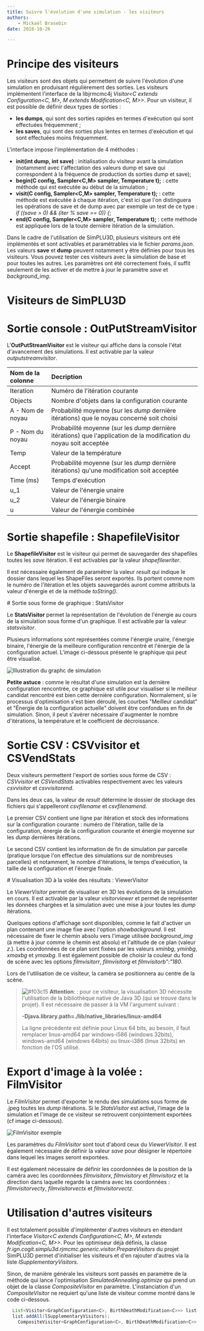 ```yaml
---
title: Suivre l'évolution d'une simulation - les visiteurs
authors:
    - Mickaël Brasebin
date: 2018-10-26

---
```


# Principe des visiteurs

Les visiteurs sont des objets qui permettent de suivre l'évolution d'une simulation en produisant régulièrement des sorties. Les visiteurs implémentent l'interface de la libjrmcmc4j *Visitor<C extends Configuration<C, M>, M extends Modification<C, M>>*. Pour un visiteur, il est possible de définir deux types de sorties :

- **les dumps**, qui sont des sorties rapides en termes d'exécution qui sont effectuées fréquemment ;
-  **les saves**, qui sont des sorties plus lentes en termes d'exécution et qui sont effectuées moins fréquemment.

L'interface impose l'implémentation de 4 méthodes :

- **init(int dump, int save)** :  initialisation du visiteur avant la simulation (notamment avec l'affectation des valeurs dump et save qui correspondent à la fréquence de production ds sorties dump et save);
- **begin(C config, Sampler<C,M> sampler, Temperature t);** : cette méthode qui est exécutée au début de la simulation ;
- **visit(C config, Sampler<C,M> sampler, Temperature t);** : cette méthode est exécutée à chaque itération, c'est ici que l'on distinguera les opérations de save et de dump avec par exemple un test de ce type :  *if ((save > 0) && (iter % save == 0)) {*;
- **end(C config, Sampler<C,M> sampler, Temperature t);** : cette méthode est appliquée lors de la toute dernière itération de la simulation.


Dans le cadre de l'utilisation de SimPLU3D, plusieurs visiteurs ont été implémentés et sont activables et paramétrables via le fichier *params.json*. Les valeurs **save** et **dump** peuvent notamment y être définies pour tous les visiteurs. Vous pouvez tester ces visiteurs avec la simulation de base et pour toutes les autres. Les paramètres ont été correctement fixés, il suffit seulement de les activer et de mettre à jour le paramètre *save* et *background_img*.

# Visiteurs de SimPLU3D

# Sortie console : OutPutStreamVisitor

L'**OutPutStreamVisitor** est le visiteur qui affiche dans la console l'état d'avancement des simulations. Il est activable par la valeur *outputstreamvisitor*.

| Nom de la colonne | Decription                                                                                                           |
|:------------------|:---------------------------------------------------------------------------------------------------------------------|
| Iteration         | Numéro de l'itération courante                                                                                       |
| Objects           | Nombre d'objets dans la configuration courante                                                                       |
| A - Nom de noyau  | Probabilité moyenne (sur les *dump* dernière itérations) que le noyau concerné soit choisi                           |
| P - Nom du noyau  | Probabilité moyenne (sur les *dump* dernière itérations) que l'application de la modification du noyau soit acceptée |
| Temp              | Valeur de la température                                                                                             |
| Accept            | Probabilité moyenne (sur les *dump* dernière itérations) qu'une modification soit acceptée                           |
| Time (ms)         | Temps d'exécution                                                                                                    |
| u_1               | Valeur de l'énergie unaire                                                                                           |
| u_2               | Valeur de l'énergie binaire                                                                                          |
| u                 | Valeur de l'énergie combinée                                                                                         |


# Sortie shapefile : ShapefileVisitor

Le **ShapefileVisitor**  est le visiteur qui permet de sauvegarder des shapefiles toutes les *save* itération. Il est activables par la valeur *shapefilewriter*.

Il est nécessaire également de paramétrer la valeur *result* qui indique le dossier dans lequel les ShapeFiles seront exportés. Ils portent comme nom le numéro de l'itération et les objets sauvegardés auront comme attributs la valeur d'énergie et de la méthode *toString()*.

# Sortie sous forme de graphique : StatsVisitor


Le **StatsVisitor** permet la représentation de l'évolution de l'énergie au cours de la simulation sous forme d'un graphique. Il est activable par la valeur *statsvisitor*.

Plusieurs informations sont représentées comme l'énergie unaire, l'énergie binaire, l'énergie de la meilleure configuration rencontré et l'énergie de la configuration actuel. L'image ci-dessous présente le graphique qui peut être visualisé.

![Illustration du graphc de simulation](./img/Graphic.png)

**Petite astuce** : comme le résultat d'une simulation est la dernière configuration rencontrée, ce graphique est utile pour visualiser si le meilleur candidat rencontré est bien cette dernière configuration. Normalement, si le processus d'optimisation s'est bien déroulé, les courbes "Meilleur candidat" et "Énergie de la configuration actuelle" doivent être confondues en fin de simulation. Sinon, il peut s'avérer nécessaire  d'augmenter le nombre d'itérations, la température et le coefficient de décroissance.

# Sortie CSV : CSVvisitor et CSVendStats

Deux visiteurs permettent l'export de sorties sous forme de CSV : *CSVvisitor* et *CSVendStats* activables respectivement avec les valeurs *csvvisitor* et *csvvisitorend*.

Dans les deux cas, la valeur de *result* détermine le dossier de stockage des fichiers qui s'appelleront *csvfilename* et *csvfilenamend*.

Le premier CSV contient une ligne par itération et stock des informations sur la configuration courante : numéro de l'itération, taille de la configuration, énergie de la configuration courante et énergie moyenne sur les *dump* dernières itérations.

Le second CSV contient les information de fin de simulation par parcelle (pratique lorsque l'on effectue des simulations sur de nombreuses parcelles) et notamment, le nombre d'itérations, le temps d'exécution, la taille de la configuration et l'énergie finale.


# Visualisation 3D à la volée des résultats : ViewerVisitor

Le *ViewerVisitor* permet de visualiser en 3D les évolutions de la simulation en cours. Il est activable par la valeur *visitorviewer* et permet de représenter les données chargées et la simulation avec une mise à jour toutes les *dump* itérations.

Quelques options d'affichage sont disponibles, comme le fait d'activer un plan contenant une image fixe avec l'option *showbackground*. Il est nécessaire de fixer le chemin absolu vers l'image utilisée *background_img* (à mettre à jour comme le chemin est absolu) et l'altitude de ce plan (valeur *z*.). Les coordonnées de ce plan sont fixées par les valeurs *xminbg*, *yminbg*, *xmaxbg* et *ymaxbg*. Il est également possible de choisir la couleur du fond de scène avec les options *filmvisitorr*, *filmvisitorg* et *filmvisitorb":"180*.

Lors de l'utilisation de ce visiteur, la caméra se positionnera au centre de la scène.

> ![#f03c15](https://placehold.it/15/f03c15/000000?text=+) **Attention**: : pour ce visiteur, la visualisation 3D nécessite l'utilisation de la bibliothèque native de Java 3D (qui se trouve dans le projet). Il est nécessaire de passer à la VM l'argument suivant :
>
> **-Djava.library.path=./lib/native_libraries/linux-amd64**  
>
> La ligne précédente est définie pour Linux 64 bits, au besoin, il faut remplacer linux-amd64 par windows-i586 (windows 32bits), windows-amd64 (windows 64bits) ou linux-i386 (linux 32bits) en fonction de l'OS utilisé.

# Export d'image à la volée : FilmVisitor

Le *FilmVisitor* permet d'exporter le rendu des simulations sous forme de .jpeg toutes les *dump* itérations. Si le *StatsVisitor* est activé, l'image de la simulation et l'image de ce visiteur se retrouvent conjointement exportées (cf image ci-dessous).

![FilmVisitor exemple](./img/FilmVisitor.jpg)


Les paramètres du *FilmVisitor* sont tout d'abord ceux du *ViewerVisitor*. Il est également nécessaire de définir la valeur *save* pour désigner le répertoire dans lequel les images seront exportées.

Il est également nécessaire de définir les coordonnées de la position de la caméra avec les coordonnées *filmvisitorx*, *filmvisitory* et *filmvisitorz*  et la direction dans laquelle regarde la caméra avec les coordonnées : *filmvisitorvecty*, *filmvisitorvectx* et *filmvisitorvectz*.


# Utilisation d'autres visiteurs


Il est totalement possible d'implémenter d'autres visiteurs en étendant l'interface *Visitor<C extends Configuration<C, M>, M extends Modification<C, M>>*. Pour les optimiseur déjà définis, la classe *fr.ign.cogit.simplu3d.rjmcmc.generic.visitor.PrepareVisitors* du projet SimPLU3D permet d'initialiser les visiteurs et d'en rajouter d'autres via la liste *lSupplementaryVisitors*.

Sinon, de manière générale les visiteurs sont passés en paramètre de la méthode qui lance l'optimisation *SimulatedAnnealing.optimize* qui prend un objet de la classe *CompositeVisitor* en paramètre. L'instanciation d'un *CompositeVisitor* ne requiert qu'une liste de visiteur comme montré dans le code ci-dessous.

```JAVA
  List<Visitor<GraphConfiguration<C>, BirthDeathModification<C>>> list = new ArrayList<>();
  list.addAll(lSupplementaryVisitors);
	CompositeVisitor<GraphConfiguration<C>, BirthDeathModification<C>> mVisitor = new CompositeVisitor<>(list);
```
